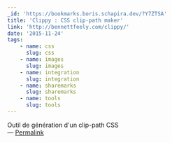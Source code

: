 ```yaml
---
_id: 'https://bookmarks.boris.schapira.dev/?Y7ZTSA'
title: 'Clippy : CSS clip-path maker'
link: 'http://bennettfeely.com/clippy/'
date: '2015-11-24'
tags:
    - name: css
      slug: css
    - name: images
      slug: images
    - name: integration
      slug: integration
    - name: sharemarks
      slug: sharemarks
    - name: tools
      slug: tools
---
```


Outil de génération d'un clip-path CSS <br>&#8212;
<a href="https://bookmarks.boris.schapira.dev/?Y7ZTSA" title="Permalink">Permalink</a>
